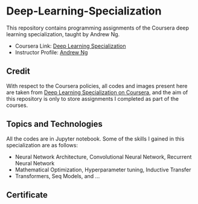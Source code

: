 # Deep-Learning-Specialization

This repository contains programming assignments of the Coursera deep learning specialization, taught by Andrew Ng. 

- Coursera Link: [Deep Learning Specialization](https://www.coursera.org/specializations/deep-learning)
- Instructor Profile: [Andrew Ng](http://www.andrewng.org/)

## Credit

With respect to the Coursera policies, all codes and images present here are taken from [Deep Learning Specialization on Coursera](https://www.coursera.org/specializations/deep-learning), and the aim of this repository is only to store assignments I completed as part of the courses.


## Topics and Technologies
All the codes are in Jupyter notebook. Some of the skills I gained in this specialization are as follows: 
- Neural Network Architecture, Convolutional Neural Network, Recurrent Neural Network
- Mathematical Optimization, Hyperparameter tuning, Inductive Transfer
- Transformers, Seq Models, and ...


## Certificate



